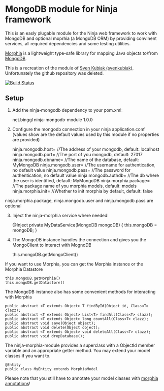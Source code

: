 MongoDB module for Ninja framework
=====================
This is an easly plugable module for the Ninja web framework to work with MongoDB and optional moprhia (a MongoDB ORM) by providing convinent services, all required dependencies and some testing utilities.

[Morphia][1] is a lightweight type-safe library for mapping Java objects to/from [MongoDB][2].

This is a recreation of the module of [Sven Kubiak (svenkubiak)]( https://github.com/svenkubiak). Unfortunately the github repository was deleted.


[![Build Status](https://travis-ci.org/bihe/ninja-mongodb.png)](https://travis-ci.org/bihe/ninja-mongodb)

Setup
-----

1) Add the ninja-mongodb dependency to your pom.xml:

	<dependency>
	    <groupId>net.binggl</groupId>
	    <artifactId>ninja-mongodb-module</artifactId>
	    <version>1.0.0</version>
	</dependency>

2) Configure the mongodb connection in your ninja application.conf (values show are the default values used by this module if no properties are provided)
	
	ninja.mongodb.host=         //The address of your mongodb, default: localhost
	ninja.mongodb.port=         //The port of you mongodb, default: 27017
	ninja.mongodb.dbname=       //The name of the database, default: MyMongoDB
	ninja.mongodb.user=         //The username for authentication, no default value
	ninja.mongodb.pass=         //The password for authentication, no default value
	ninja.mongodb.authdb=       //The db where the user is identified, default: MyMongoDB
	ninja.morphia.package=      //The package name of you morphia models, default: models
	ninja.morphia.init=         //Whether to init morphia by default, default: false

ninja.morphia.package, ninja.mongodb.user and ninja.mongodb.pass are optional

3) Inject the ninja-morphia service where needed

	@Inject
	private MyDataService(MongoDB mongoDB) {
	    this.mongoDB = mongoDB;
	}

4) The MongoDB instance handles the connection and gives you the MongoClient to interact with MognoDB

	this.mongoDB.getMongoClient()
	
If you want to use Morphia, you can get the Morphia instance or the Morphia Datastore

	this.mongoDB.getMorphia()
	this.mongoDB.getDatastore()
	
The MongoDB instance also has some convenient methods for interacting with Morphia
	
	public abstract <T extends Object> T findById(Object id, Class<T> clazz);
	public abstract <T extends Object> List<T> findAll(Class<T> clazz);
	public abstract <T extends Object> long countAll(Class<T> clazz);
	public abstract void save(Object object);
	public abstract void delete(Object object);
	public abstract <T extends Object> void deleteAll(Class<T> clazz);
	public abstract void dropDatabase();
	
The ninja-morphia-module provides a superclass with a ObjectId member variable and an appropriate getter method. You may extend your model classes if you want to.

	@Entity
	public class MyEntity extends MorphiaModel

Please note that you still have to annotate your model classes with [morphia annotations][3]!


  [1]: https://github.com/mongodb/morphia
  [2]: http://www.mongodb.org/
  [3]: https://github.com/mongodb/morphia/wiki/GettingStarted